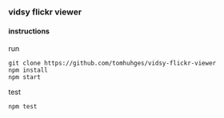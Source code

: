 ### vidsy flickr viewer

#### instructions

run 
```
git clone https://github.com/tomhuhges/vidsy-flickr-viewer
npm install
npm start
```

test
```
npm test
```
